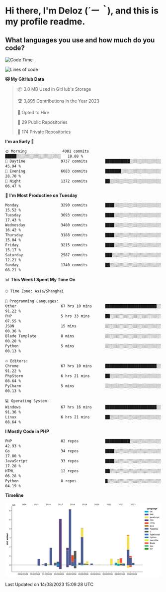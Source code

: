 # **Hi there, I'm Deloz (*´ー｀*), and this is my profile readme.**

## **What languages you use and how much do you code?**

<!--START_SECTION:waka-->
![Code Time](http://img.shields.io/badge/Code%20Time-2%2C143%20hrs%204%20mins-blue)

![Lines of code](https://img.shields.io/badge/From%20Hello%20World%20I%27ve%20Written-31.5%20million%20lines%20of%20code-blue)

**🐱 My GitHub Data** 

> 📦 3.0 MB Used in GitHub's Storage 
 > 
> 🏆 3,895 Contributions in the Year 2023
 > 
> 💼 Opted to Hire
 > 
> 📜 29 Public Repositories 
 > 
> 🔑 174 Private Repositories 
 > 
**I'm an Early 🐤** 

```text
🌞 Morning                4001 commits        █████░░░░░░░░░░░░░░░░░░░░   18.88 % 
🌆 Daytime                9737 commits        ███████████░░░░░░░░░░░░░░   45.94 % 
🌃 Evening                6083 commits        ███████░░░░░░░░░░░░░░░░░░   28.70 % 
🌙 Night                  1372 commits        ██░░░░░░░░░░░░░░░░░░░░░░░   06.47 % 
```
📅 **I'm Most Productive on Tuesday** 

```text
Monday                   3290 commits        ████░░░░░░░░░░░░░░░░░░░░░   15.52 % 
Tuesday                  3693 commits        ████░░░░░░░░░░░░░░░░░░░░░   17.43 % 
Wednesday                3480 commits        ████░░░░░░░░░░░░░░░░░░░░░   16.42 % 
Thursday                 3188 commits        ████░░░░░░░░░░░░░░░░░░░░░   15.04 % 
Friday                   3215 commits        ████░░░░░░░░░░░░░░░░░░░░░   15.17 % 
Saturday                 2587 commits        ███░░░░░░░░░░░░░░░░░░░░░░   12.21 % 
Sunday                   1740 commits        ██░░░░░░░░░░░░░░░░░░░░░░░   08.21 % 
```


📊 **This Week I Spent My Time On** 

```text
🕑︎ Time Zone: Asia/Shanghai

💬 Programming Languages: 
Other                    67 hrs 10 mins      ███████████████████████░░   91.22 % 
PHP                      5 hrs 33 mins       ██░░░░░░░░░░░░░░░░░░░░░░░   07.55 % 
JSON                     15 mins             ░░░░░░░░░░░░░░░░░░░░░░░░░   00.36 % 
Blade Template           8 mins              ░░░░░░░░░░░░░░░░░░░░░░░░░   00.20 % 
Python                   5 mins              ░░░░░░░░░░░░░░░░░░░░░░░░░   00.13 % 

🔥 Editors: 
Chrome                   67 hrs 10 mins      ███████████████████████░░   91.22 % 
PhpStorm                 6 hrs 21 mins       ██░░░░░░░░░░░░░░░░░░░░░░░   08.64 % 
PyCharm                  5 mins              ░░░░░░░░░░░░░░░░░░░░░░░░░   00.13 % 

💻 Operating System: 
Windows                  67 hrs 16 mins      ███████████████████████░░   91.36 % 
Linux                    6 hrs 21 mins       ██░░░░░░░░░░░░░░░░░░░░░░░   08.64 % 
```

**I Mostly Code in PHP** 

```text
PHP                      82 repos            ███████████░░░░░░░░░░░░░░   42.93 % 
Go                       34 repos            ████░░░░░░░░░░░░░░░░░░░░░   17.80 % 
JavaScript               33 repos            ████░░░░░░░░░░░░░░░░░░░░░   17.28 % 
HTML                     12 repos            ██░░░░░░░░░░░░░░░░░░░░░░░   06.28 % 
Python                   8 repos             █░░░░░░░░░░░░░░░░░░░░░░░░   04.19 % 
```



**Timeline**

![Lines of Code chart](https://raw.githubusercontent.com/deloz/deloz/main/assets/bar_graph.png)


 Last Updated on 14/08/2023 15:09:28 UTC
<!--END_SECTION:waka-->
